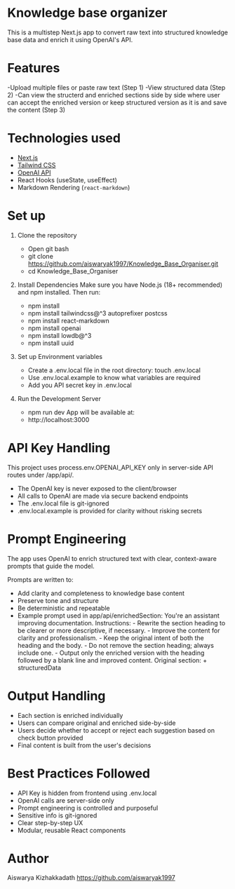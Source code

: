 # Knowledge base organizer

This is a multistep Next.js app to convert raw text into structured knowledge base data and enrich it using OpenAI's API.

# Features
-Upload multiple files or paste raw text (Step 1)
-View structured data (Step 2)
-Can view the structerd and enriched sections side by side where user can accept the enriched version or keep structured version as it is and save the content (Step 3)

# Technologies used
- [Next.js](https://nextjs.org/)
- [Tailwind CSS](https://tailwindcss.com/)
- [OpenAI API](https://platform.openai.com/)
- React Hooks (useState, useEffect)
- Markdown Rendering (`react-markdown`)

# Set up

1. Clone the repository
    - Open git bash
    - git clone https://github.com/aiswaryak1997/Knowledge_Base_Organiser.git
    - cd Knowledge_Base_Organiser

2. Install Dependencies
    Make sure you have Node.js (18+ recommended) and npm installed. Then run:
    - npm install
    - npm install tailwindcss@^3 autoprefixer postcss
    - npm install react-markdown
    - npm install openai
    - npm install lowdb@^3
    - npm install uuid

3. Set up Environment variables
    - Create a .env.local file in the root directory:
     touch .env.local
    - Use .env.local.example to know what variables are required
    - Add you API secret key in .env.local
4. Run the Development Server
    - npm run dev
    App will be available at:
    - http://localhost:3000

# API Key Handling
This project uses process.env.OPENAI_API_KEY only in server-side API routes under /app/api/.

- The OpenAI key is never exposed to the client/browser
- All calls to OpenAI are made via secure backend endpoints
- The .env.local file is git-ignored
- .env.local.example is provided for clarity without risking secrets

# Prompt Engineering
The app uses OpenAI to enrich structured text with clear, context-aware prompts that guide the model.

Prompts are written to:
- Add clarity and completeness to knowledge base content
- Preserve tone and structure
- Be deterministic and repeatable
- Example prompt used in app/api/enrichedSection:
    You're an assistant improving documentation.
        Instructions:
            - Rewrite the section heading to be clearer or more descriptive, if necessary.
            - Improve the content for clarity and professionalism.
            - Keep the original intent of both the heading and the body.
            - Do not remove the section heading; always include one.
            - Output only the enriched version with the heading followed by a blank line and improved content.
            Original section: + structuredData

# Output Handling
- Each section is enriched individually
- Users can compare original and enriched side-by-side
- Users decide whether to accept or reject each suggestion based on check button provided
- Final content is built from the user's decisions

# Best Practices Followed
- API Key is hidden from frontend using .env.local
- OpenAI calls are server-side only
- Prompt engineering is controlled and purposeful
- Sensitive info is git-ignored
- Clear step-by-step UX
- Modular, reusable React components

# Author
Aiswarya Kizhakkadath
https://github.com/aiswaryak1997
